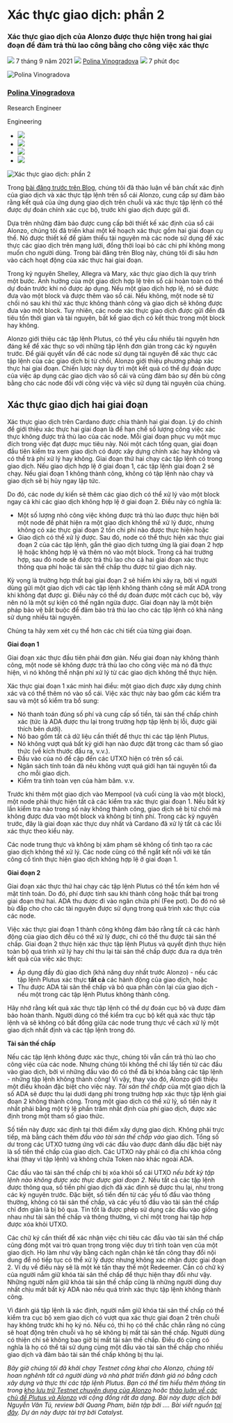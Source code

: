 # Xác thực giao dịch: phần 2

### **Xác thực giao dịch của Alonzo được thực hiện trong hai giai đoạn để đảm trả thù lao công bằng cho công việc xác thực**

![](img/2021-09-07-no-surprises-transaction-validation-part-2.002.png) 7 tháng 9 năm 2021 ![](img/2021-09-07-no-surprises-transaction-validation-part-2.002.png) [Polina Vinogradova](tmp//en/blog/authors/polina-vinogradova/page-1/) ![](img/2021-09-07-no-surprises-transaction-validation-part-2.003.png) 7 phút đọc

![Polina Vinogradova](img/2021-09-07-no-surprises-transaction-validation-part-2.004.png)[](tmp//en/blog/authors/polina-vinogradova/page-1/)

### [**Polina Vinogradova**](tmp//en/blog/authors/polina-vinogradova/page-1/)

Research Engineer

Engineering

- ![](img/2021-09-07-no-surprises-transaction-validation-part-2.005.png)[](mailto:polina.vinogradova@iohk.io "Email")
- ![](img/2021-09-07-no-surprises-transaction-validation-part-2.006.png)[](https://ca.linkedin.com/in/polina-vinogradova-62105713b "LinkedIn")
- ![](img/2021-09-07-no-surprises-transaction-validation-part-2.007.png)[](https://twitter.com/polinavinovino "Twitter")
- ![](img/2021-09-07-no-surprises-transaction-validation-part-2.008.png)[](https://github.com/polinavino "GitHub")

![Xác thực giao dịch: phần 2](img/2021-09-07-no-surprises-transaction-validation-part-2.009.jpeg)

Trong [bài đăng trước trên Blog](https://iohk.io/en/blog/posts/2021/09/06/no-surprises-transaction-validation-on-cardano/), chúng tôi đã thảo luận về bản chất xác định của giao dịch và xác thực tập lệnh trên sổ cái Alonzo, cung cấp sự đảm bảo rằng kết quả của ứng dụng giao dịch trên chuỗi và xác thực tập lệnh có thể được dự đoán chính xác cục bộ, trước khi giao dịch được gửi đi.

Dựa trên những đảm bảo được cung cấp bởi thiết kế xác định của sổ cái Alonzo, chúng tôi đã triển khai một kế hoạch xác thực gồm hai giai đoạn cụ thể. Nó được thiết kế để giảm thiểu tài nguyên mà các node sử dụng để xác thực các giao dịch trên mạng lưới, đồng thời loại bỏ các chi phí không mong muốn cho người dùng. Trong bài đăng trên Blog này, chúng tôi đi sâu hơn vào cách hoạt động của xác thực hai giai đoạn.

Trong kỷ nguyên Shelley, Allegra và Mary, xác thực giao dịch là quy trình một bước. Ảnh hưởng của một giao dịch hợp lệ trên sổ cái hoàn toàn có thể dự đoán trước khi nó được áp dụng. Nếu một giao dịch hợp lệ, nó sẽ được đưa vào một block và được thêm vào sổ cái. Nếu không, một node sẽ từ chối nó sau khi thử xác thực không thành công và giao dịch sẽ không được đưa vào một block. Tuy nhiên, các node xác thực giao dịch được gửi đến đã tiêu tốn thời gian và tài nguyên, bất kể giao dịch có kết thúc trong một block hay không.

Alonzo giới thiệu các tập lệnh Plutus, có thể yêu cầu nhiều tài nguyên hơn đáng kể để xác thực so với những tập lệnh đơn giản trong các kỷ nguyên trước. Để giải quyết vấn đề các node sử dụng tài nguyên để xác thực các tập lệnh của các giao dịch bị từ chối, Alonzo giới thiệu phương pháp xác thực hai giai đoạn. Chiến lược này duy trì một kết quả có thể dự đoán được của việc áp dụng các giao dịch vào sổ cái và cũng đảm bảo sự đền bù công bằng cho các node đối với công việc và việc sử dụng tài nguyên của chúng.

## **Xác thực giao dịch hai giai đoạn**

Xác thực giao dịch trên Cardano được chia thành hai giai đoạn. Lý do chính để giới thiệu xác thực hai giai đoạn là để hạn chế số lượng công việc xác thực không được trả thù lao của các node. Mỗi giai đoạn phục vụ một mục đích trong việc đạt được mục tiêu này. Nói một cách tổng quan, giai đoạn đầu tiên kiểm tra xem giao dịch có được xây dựng chính xác hay không và có thể trả phí xử lý hay không. Giai đoạn thứ hai chạy các tập lệnh có trong giao dịch. Nếu giao dịch hợp lệ ở giai đoạn 1, các tập lệnh giai đoạn 2 sẽ chạy. Nếu giai đoạn 1 không thành công, không có tập lệnh nào chạy và giao dịch sẽ bị hủy ngay lập tức.

Do đó, các node dự kiến sẽ thêm các giao dịch có thể xử lý vào một block ngay cả khi các giao dịch không hợp lệ ở giai đoạn 2. Điều này có nghĩa là:

- Một số lượng nhỏ công việc không được trả thù lao được thực hiện bởi một node để phát hiện ra một giao dịch không thể xử lý được, nhưng không có xác thực giai đoạn 2 tốn chi phí nào được thực hiện hoặc
- Giao dịch có thể xử lý được. Sau đó, node có thể thực hiện xác thực giai đoạn 2 của các tập lệnh, gắn thẻ giao dịch tương ứng là giai đoạn 2 hợp lệ hoặc không hợp lệ và thêm nó vào một block. Trong cả hai trường hợp, sau đó node sẽ được trả thù lao cho cả hai giai đoạn xác thực thông qua phí hoặc tài sản thế chấp thu được từ giao dịch này.

Kỳ vọng là trường hợp thất bại giai đoạn 2 sẽ hiếm khi xảy ra, bởi vì người dùng gửi một giao dịch với các tập lệnh không thành công sẽ mất ADA trong khi không đạt được gì. Điều này có thể dự đoán được một cách cục bộ, vậy nên nó là một sự kiện có thể ngăn ngừa được. Giai đoạn này là một biện pháp bảo vệ bắt buộc để đảm bảo trả thù lao cho các tập lệnh có khả năng sử dụng nhiều tài nguyên.

Chúng ta hãy xem xét cụ thể hơn các chi tiết của từng giai đoạn.

**Giai đoạn 1**

Giai đoạn xác thực đầu tiên phải đơn giản. Nếu giai đoạn này không thành công, một node sẽ không được trả thù lao cho công việc mà nó đã thực hiện, vì nó không thể nhận phí xử lý từ các giao dịch không thể thực hiện.

Xác thực giai đoạn 1 xác minh hai điều: một giao dịch được xây dựng chính xác và có thể thêm nó vào sổ cái. Việc xác thực này bao gồm các kiểm tra sau và một số kiểm tra bổ sung:

- Nó thanh toán đúng số phí và cung cấp số tiền, tài sản thế chấp chính xác (tức là ADA được thu lại trong trường hợp tập lệnh bị lỗi, được giải thích bên dưới).
- Nó bao gồm tất cả dữ liệu cần thiết để thực thi các tập lệnh Plutus.
- Nó không vượt quá bất kỳ giới hạn nào được đặt trong các tham số giao thức (về kích thước đầu ra, v.v.).
- Đầu vào của nó đề cập đến các UTXO hiện có trên sổ cái.
- Ngân sách tính toán đã nêu không vượt quá giới hạn tài nguyên tối đa cho mỗi giao dịch.
- Kiểm tra tính toàn vẹn của hàm băm. v.v.

Trước khi thêm một giao dịch vào Mempool (và cuối cùng là vào một block), một node phải thực hiện tất cả các kiểm tra xác thực giai đoạn 1. Nếu bất kỳ lần kiểm tra nào trong số này không thành công, giao dịch sẽ bị từ chối mà không được đưa vào một block và không bị tính phí. Trong các kỷ nguyên trước, đây là giai đoạn xác thực duy nhất và Cardano đã xử lý tất cả các lỗi xác thực theo kiểu này.

Các node trung thực và không bị xâm phạm sẽ không cố tình tạo ra các giao dịch không thể xử lý. Các node cũng có thể ngắt kết nối với kẻ tấn công cố tình thực hiện giao dịch không hợp lệ ở giai đoạn 1.

**Giai đoạn 2**

Giai đoạn xác thực thứ hai chạy các tập lệnh Plutus có thể tốn kém hơn về mặt tính toán. Do đó, phí được tính sau khi thành công hoặc thất bại trong giai đoạn thứ hai. ADA thu được đi vào ngăn chứa phí (Fee pot). Do đó nó sẽ bù đắp cho cho các tài nguyên được sử dụng trong quá trình xác thực của các node.

Việc xác thực giai đoạn 1 thành công không đảm bảo rằng tất cả các hành động của giao dịch đều có thể xử lý được, chỉ có thể thu được tài sản thế chấp. Giai đoạn 2 thực hiện xác thực tập lệnh Plutus và quyết định thực hiện toàn bộ quá trình xử lý hay chỉ thu lại tài sản thế chấp được đưa ra dựa trên kết quả của việc xác thực:

- Áp dụng đầy đủ giao dịch (khả năng duy nhất trước Alonzo) - nếu các tập lệnh Plutus xác thực **tất cả** các hành động của giao dịch, hoặc
- Thu được ADA tài sản thế chấp và bỏ qua phần còn lại của giao dịch - nếu một trong các tập lệnh Plutus không thành công.

Hãy nhớ rằng kết quả xác thực tập lệnh có thể dự đoán cục bộ và được đảm bảo hoàn thành. Người dùng có thể kiểm tra cục bộ kết quả xác thực tập lệnh và sẽ không có bất đồng giữa các node trung thực về cách xử lý một giao dịch nhất định và các tập lệnh trong đó.

**Tài sản thế chấp**

Nếu các tập lệnh không được xác thực, chúng tôi vẫn cần trả thù lao cho công việc của các node. Nhưng chúng tôi không thể chỉ lấy tiền từ các đầu vào giao dịch, bởi vì những đầu vào đó có thể đã bị khóa bằng các tập lệnh - những tập lệnh không thành công! Vì vậy, thay vào đó, Alonzo giới thiệu một điều khoản đặc biệt cho việc này. *Tài sản thế chấp* của một giao dịch là số ADA sẽ được thu lại dưới dạng phí trong trường hợp xác thực tập lệnh giai đoạn 2 không thành công. Trong một giao dịch có thể xử lý, số tiền này ít nhất phải bằng một tỷ lệ phần trăm nhất định của phí giao dịch, được xác định trong một tham số giao thức.

Số tiền này được xác định tại thời điểm xây dựng giao dịch. Không phải trực tiếp, mà bằng cách thêm *đầu vào tài sản thế chấp vào* giao dịch. Tổng số dư trong các UTXO tương ứng với các đầu vào được đánh dấu đặc biệt này là số tiền thế chấp của giao dịch. Các UTXO này phải có địa chỉ khóa công khai (thay vì tập lệnh) và không chứa Token nào khác ngoài ADA.

Các đầu vào tài sản thế chấp chỉ bị xóa khỏi sổ cái UTXO *nếu bất kỳ tập lệnh nào không được xác thực được giai đoạn 2*. Nếu tất cả các tập lệnh được thông qua, số tiền phí giao dịch đã xác định sẽ được thu lại, như trong các kỷ nguyên trước. Đặc biệt, số tiền đến từ các yếu tố đầu vào thông thường, không có tài sản thế chấp, và các yếu tố đầu vào tài sản thế chấp chỉ đơn giản là bị bỏ qua. Tin tốt là được phép sử dụng các đầu vào giống nhau như tài sản thế chấp và thông thường, vì chỉ một trong hai tập hợp được xóa khỏi UTXO.

Các chữ ký cần thiết để xác nhận việc chi tiêu các đầu vào tài sản thế chấp cũng đóng một vai trò quan trọng trong việc duy trì tính toàn vẹn của một giao dịch. Họ làm như vậy bằng cách ngăn chặn kẻ tấn công thay đổi nội dung để nó tiếp tục có thể xử lý được nhưng không xác nhận được giai đoạn 2. Ví dụ về điều này sẽ là một kẻ tấn thay thế một Redeemer. Cần có chữ ký của người nắm giữ khóa tài sản thế chấp để thực hiện thay đổi như vậy. Những người nắm giữ khóa tài sản thế chấp cũng là những người dùng duy nhất chịu mất bất kỳ ADA nào nếu quá trình xác thực tập lệnh không thành công.

Vì đánh giá tập lệnh là xác định, người nắm giữ khóa tài sản thế chấp có thể kiểm tra cục bộ xem giao dịch có vượt qua xác thực giai đoạn 2 trên chuỗi hay không trước khi họ ký nó. Nếu có, thì họ có thể chắc chắn rằng nó cũng sẽ hoạt động trên chuỗi và họ sẽ không bị mất tài sản thế chấp. Người dùng có thiện chí sẽ không bao giờ bị mất tài sản thế chấp. Điều đó cũng có nghĩa là họ có thể tái sử dụng cùng một đầu vào tài sản thế chấp cho nhiều giao dịch và đảm bảo tài sản thế chấp không bị thu lại.

*Bây giờ chúng tôi đã khởi chạy Testnet công khai cho Alonzo, chúng tôi hoan nghênh tất cả người dùng và nhà phát triển đánh giá nó bằng cách xây dựng và thực thi các tập lệnh Plutus. Bạn có thể tìm hiểu thêm thông tin trong [kho lưu trữ Testnet chuyên dụng của Alonzo](https://github.com/input-output-hk/Alonzo-testnet) hoặc [thảo luận về các chủ đề Plutus và Alonzo](https://discord.com/channels/826816523368005654/826829738156621895) với cộng đồng rất đa dạng. Bài này được dịch bởi Nguyễn Văn Tú, review bởi Quang Pham, biên tập bởi .... Bài viết nguồn [tại đây](https://iohk.io/en/blog/posts/2021/09/07/no-surprises-transaction-validation-part-2). *Dự án này được tài trợ bởi Catalyst.**
